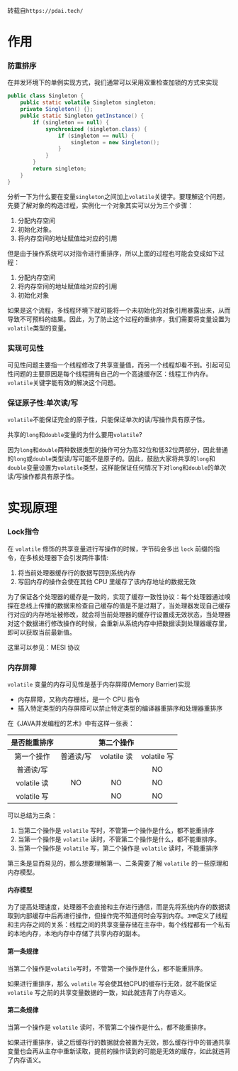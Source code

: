 转载自`https://pdai.tech/`
# 作用
### 防重排序
在并发环境下的单例实现方式，我们通常可以采用双重检查加锁的方式来实现

```java
public class Singleton {
    public static volatile Singleton singleton;
    private Singleton() {};
    public static Singleton getInstance() {
        if (singleton == null) {
            synchronized (singleton.class) {
                if (singleton == null) {
                    singleton = new Singleton();
                }
            }
        }
        return singleton;
    }
}
```
分析一下为什么要在变量`singleton`之间加上`volatile`关键字。要理解这个问题，先要了解对象的构造过程，实例化一个对象其实可以分为三个步骤：
1. 分配内存空间
2. 初始化对象。
3. 将内存空间的地址赋值给对应的引用

但是由于操作系统可以对指令进行重排序，所以上面的过程也可能会变成如下过程：
1. 分配内存空间
2. 将内存空间的地址赋值给对应的引用
3. 初始化对象

如果是这个流程，多线程环境下就可能将一个未初始化的对象引用暴露出来，从而导致不可预料的结果。因此，为了防止这个过程的重排序，我们需要将变量设置为`volatile`类型的变量。

### 实现可见性
可见性问题主要指一个线程修改了共享变量值，而另一个线程却看不到。引起可见性问题的主要原因是每个线程拥有自己的一个高速缓存区：线程工作内存。`volatile`关键字能有效的解决这个问题。

### 保证原子性:单次读/写
`volatile`不能保证完全的原子性，只能保证单次的读/写操作具有原子性。

共享的`long`和`double`变量的为什么要用`volatile`?

因为`long`和`double`两种数据类型的操作可分为高32位和低32位两部分，因此普通的`long`或`double`类型读/写可能不是原子的。因此，鼓励大家将共享的`long`和`double`变量设置为`volatile`类型，这样能保证任何情况下对`long`和`double`的单次读/写操作都具有原子性。

# 实现原理
### Lock指令
在 `volatile` 修饰的共享变量进行写操作的时候，字节码会多出 `lock` 前缀的指令，在多核处理器下会引发两件事情:
1. 将当前处理器缓存行的数据写回到系统内存
2. 写回内存的操作会使在其他 CPU 里缓存了该内存地址的数据无效

为了保证各个处理器的缓存是一致的，实现了缓存一致性协议：每个处理器通过嗅探在总线上传播的数据来检查自己缓存的值是不是过期了，当处理器发现自己缓存行对应的内存地址被修改，就会将当前处理器的缓存行设置成无效状态，当处理器对这个数据进行修改操作的时候，会重新从系统内存中把数据读到处理器缓存里，即可以获取当前最新值。

这里可以参见：MESI 协议

### 内存屏障
`volatile` 变量的内存可见性是基于内存屏障(Memory Barrier)实现
-  内存屏障，又称内存栅栏，是一个 CPU 指令
-  插入特定类型的内存屏障可以禁止特定类型的编译器重排序和处理器重排序

在《JAVA并发编程的艺术》中有这样一张表：

| 是否能重排序 |           | 第二个操作  |             |
|:------------:|:---------:|:-----------:|:-----------:|
|  第一个操作  | 普通读/写 | volatile 读 | volatile 写 |
|  普通读/写   |           |             |     NO      |
| volatile 读  |    NO     |     NO      |     NO      |
| volatile 写  |           |     NO      |     NO      |


可以总结为三条：
1. 当第二个操作是 `volatile` 写时，不管第一个操作是什么，都不能重排序
2. 当第一个操作是 `volatile` 读时，不管第二个操作是什么，都不能重排序。
3. 当第一个操作是 `volatile` 写，第二个操作是 `volatile` 读时，不能重排序

第三条是显而易见的，那么想要理解第一、二条需要了解 `volatile` 的一些原理和内存模型。

#### 内存模型
为了提高处理速度，处理器不会直接和主存进行通信，而是先将系统内存的数据读取到内部缓存中后再进行操作，但操作完不知道何时会写到内存。`JMM`定义了线程和主内存之间的关系：线程之间的共享变量存储在主存中，每个线程都有一个私有的本地内存，本地内存中存储了共享内存的副本。

#### 第一条规律
当第二个操作是`volatile`写时，不管第一个操作是什么，都不能重排序。

如果进行重排序，那么 `volatile` 写会使其他CPU的缓存行无效，就不能保证 `volatile` 写之前的共享变量数据的一致，如此就违背了内存语义。

#### 第二条规律
当第一个操作是 `volatile` 读时，不管第二个操作是什么，都不能重排序。

如果进行重排序，读之后缓存行的数据就会被置为无效，那么缓存行中的普通共享变量也会再从主存中重新读取，提前的操作读到的可能是无效的缓存，如此就违背了内存语义。

